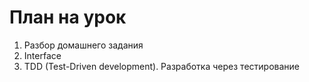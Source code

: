 # План на урок <br/>
1. Разбор домашнего задания  <br/>
2. Interface  <br/>
3. TDD (Test-Driven development). Разработка через тестирование  <br/>